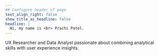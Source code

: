 ```yaml
---
## Configure header of page
text_align_right: false
show_title_as_headline: false
headline: |
  Hi, my name is <br> Prachi Patel.
---
```


<!-- this is a subheadline -->
UX Researcher and Data Analyst passionate about combining analytical skills with user experience insights.